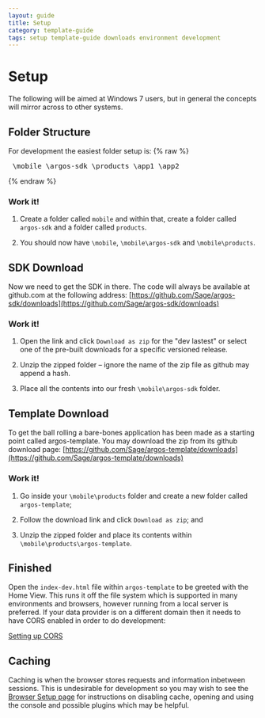 ```yaml
---
layout: guide
title: Setup
category: template-guide
tags: setup template-guide downloads environment development
---
```

# Setup
The following will be aimed at Windows 7 users, but in general the concepts will mirror across to other systems.

## Folder Structure
For development the easiest folder setup is:
{% raw %}<pre class="brush: js">
\mobile
    \argos-sdk
    \products
        \app1
        \app2
</pre>{% endraw %}

### Work it!

1.	Create a folder called `mobile` and within that, create a folder called `argos-sdk` and a folder called `products`.

2.	You should now have `\mobile`, `\mobile\argos-sdk` and `\mobile\products`.

## SDK Download
Now we need to get the SDK in there. The code will always be available at github.com at the following address:
[https://github.com/Sage/argos-sdk/downloads](https://github.com/Sage/argos-sdk/downloads)

### Work it!

1.	Open the link and click `Download as zip` for the "dev lastest" or select one of the pre-built downloads for a specific versioned release.

2.	Unzip the zipped folder – ignore the name of the zip file as github may append a hash.

3.	Place all the contents into our fresh `\mobile\argos-sdk` folder.

## Template Download
To get the ball rolling a bare-bones application has been made as a starting point called argos-template. You may download the zip from its github download page:
[https://github.com/Sage/argos-template/downloads](https://github.com/Sage/argos-template/downloads)

### Work it!

1.	Go inside your `\mobile\products` folder and create a new folder called `argos-template`;

2.	Follow the download link and click `Download as zip`; and

3.	Unzip the zipped folder and place its contents within `\mobile\products\argos-template`.

## Finished
Open the `index-dev.html` file within `argos-template` to be greeted with the Home View. This runs it off the file system which is supported in many environments and browsers, however running from a local server is preferred. If your data provider is on a different domain then it needs to have CORS enabled in order to do development:

[Setting up CORS](https://github.com/Sage/argos-sdk/wiki/Setting-Up-CORS)

## Caching
Caching is when the browser stores requests and information inbetween sessions. This is undesirable for development so you may wish to see the [Browser Setup page](https://github.com/Sage/argos-template/wiki/Browser-Setup) for instructions on disabling cache, opening and using the console and possible plugins which may be helpful.